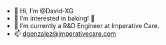 - 👋 Hi, I’m @David-XG
- 👀 I’m interested in baking! 🍞
- 🌱 I’m currently a R&D Engineer at Imperative Care.
- 📫 dgonzalez@imperativecare.com

<!---
David-XG/David-XG is a ✨ special ✨ repository because its `README.md` (this file) appears on your GitHub profile.
You can click the Preview link to take a look at your changes.
--->
